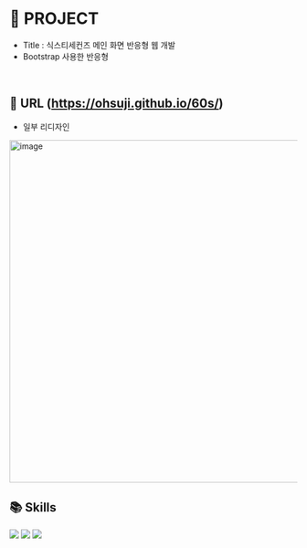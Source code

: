 # 🐰 PROJECT

- Title : 식스티세컨즈 메인 화면 반응형 웹 개발 
- Bootstrap 사용한 반응형

<br>

## 📎 URL (https://ohsuji.github.io/60s/)

- 일부 리디자인

<img width="600" alt="image" src="https://user-images.githubusercontent.com/110226420/218110391-33616b5d-46f0-4728-9f1d-ebdd1bd73005.png">

<br>

## 📚 Skills 
<img src="https://img.shields.io/badge/HTML5-F05032?style=for-the-badge&logo=HTML5&logoColor=black"> <img src="https://img.shields.io/badge/CSS3-007ACC?style=for-the-badge&logo=CSS3&logoColor=black"> <img src="https://img.shields.io/badge/Bootstrap-7952b3?style=for-the-badge&logo=Bootstrap&logoColor=black"> 
